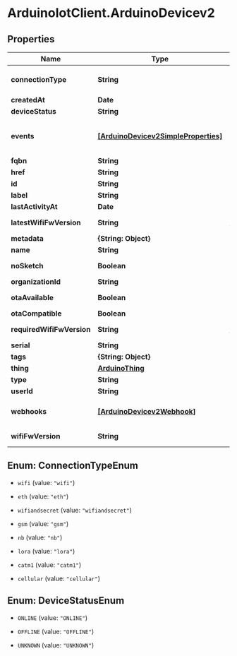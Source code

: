# ArduinoIotClient.ArduinoDevicev2

## Properties

Name | Type | Description | Notes
------------ | ------------- | ------------- | -------------
**connectionType** | **String** | The type of the connections selected by the user when multiple connections are available | [optional] 
**createdAt** | **Date** | Creation date of the device | [optional] 
**deviceStatus** | **String** | The connection status of the device | [optional] 
**events** | [**[ArduinoDevicev2SimpleProperties]**](ArduinoDevicev2SimpleProperties.md) | ArduinoDevicev2SimplePropertiesCollection is the media type for an array of ArduinoDevicev2SimpleProperties (default view) | [optional] 
**fqbn** | **String** | The fully qualified board name | [optional] 
**href** | **String** | The api reference of this device | 
**id** | **String** | The arn of the device | 
**label** | **String** | The label of the device | 
**lastActivityAt** | **Date** | Last activity date | [optional] 
**latestWifiFwVersion** | **String** | The latest version of the NINA/WIFI101 firmware available for this device | [optional] 
**metadata** | **{String: Object}** | The metadata of the device | [optional] 
**name** | **String** | The friendly name of the device | 
**noSketch** | **Boolean** | True if the device type can not have an associated sketch | [optional] 
**organizationId** | **String** | Id of the organization the device belongs to | [optional] 
**otaAvailable** | **Boolean** | True if the device type is ready to receive OTA updated | [optional] 
**otaCompatible** | **Boolean** | True if the device type is OTA compatible | [optional] 
**requiredWifiFwVersion** | **String** | The required version of the NINA/WIFI101 firmware needed by IoT Cloud | [optional] 
**serial** | **String** | The serial uuid of the device | 
**tags** | **{String: Object}** | Tags belonging to the device | [optional] 
**thing** | [**ArduinoThing**](ArduinoThing.md) |  | [optional] 
**type** | **String** | The type of the device | 
**userId** | **String** | The id of the user | 
**webhooks** | [**[ArduinoDevicev2Webhook]**](ArduinoDevicev2Webhook.md) | ArduinoDevicev2WebhookCollection is the media type for an array of ArduinoDevicev2Webhook (default view) | [optional] 
**wifiFwVersion** | **String** | The version of the NINA/WIFI101 firmware running on the device | [optional] 



## Enum: ConnectionTypeEnum


* `wifi` (value: `"wifi"`)

* `eth` (value: `"eth"`)

* `wifiandsecret` (value: `"wifiandsecret"`)

* `gsm` (value: `"gsm"`)

* `nb` (value: `"nb"`)

* `lora` (value: `"lora"`)

* `catm1` (value: `"catm1"`)

* `cellular` (value: `"cellular"`)





## Enum: DeviceStatusEnum


* `ONLINE` (value: `"ONLINE"`)

* `OFFLINE` (value: `"OFFLINE"`)

* `UNKNOWN` (value: `"UNKNOWN"`)




